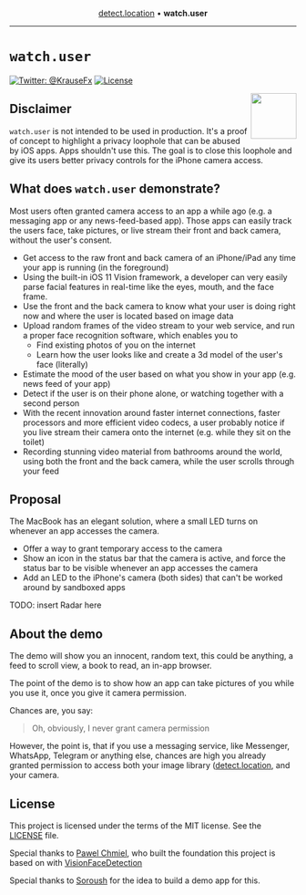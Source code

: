 <p align="center">
  <a href="https://github.com/krausefx/detect.location">detect.location</a> &bull;
  <b>watch.user</b>
</p>

-------

# `watch.user`

[![Twitter: @KrauseFx](https://img.shields.io/badge/contact-@KrauseFx-blue.svg?style=flat)](https://twitter.com/KrauseFx)
[![License](https://img.shields.io/badge/license-MIT-green.svg?style=flat)](https://github.com/KrauseFx/watch.user/blob/master/LICENSE)

<a href="TODO"><img src="screenshots/WatchUser.png" align="right" width=80 /></a>

## Disclaimer

`watch.user` is not intended to be used in production. It's a proof of concept to highlight a privacy loophole that can be abused by iOS apps. Apps shouldn't use this. The goal is to close this loophole and give its users better privacy controls for the iPhone camera access.

## What does `watch.user` demonstrate?

Most users often granted camera access to an app a while ago (e.g. a messaging app or any news-feed-based app). Those apps can easily track the users face, take pictures, or live stream their front and back camera, without the user's consent.

- Get access to the raw front and back camera of an iPhone/iPad any time your app is running (in the foreground)
- Using the built-in iOS 11 Vision framework, a developer can very easily parse facial features in real-time like the eyes, mouth, and the face frame.
- Use the front and the back camera to know what your user is doing right now and where the user is located based on image data
- Upload random frames of the video stream to your web service, and run a proper face recognition software, which enables you to
  - Find existing photos of you on the internet
  - Learn how the user looks like and create a 3d model of the user's face (literally)
- Estimate the mood of the user based on what you show in your app (e.g. news feed of your app)
- Detect if the user is on their phone alone, or watching together with a second person
- With the recent innovation around faster internet connections, faster processors and more efficient video codecs, a user probably notice if you live stream their camera onto the internet (e.g. while they sit on the toilet)
- Recording stunning video material from bathrooms around the world, using both the front and the back camera, while the user scrolls through your feed

## Proposal

The MacBook has an elegant solution, where a small LED turns on whenever an app accesses the camera.

- Offer a way to grant temporary access to the camera
- Show an icon in the status bar that the camera is active, and force the status bar to be visible whenever an app accesses the camera
- Add an LED to the iPhone's camera (both sides) that can't be worked around by sandboxed apps

TODO: insert Radar here

## About the demo

The demo will show you an innocent, random text, this could be anything, a feed to scroll view, a book to read, an in-app browser. 

The point of the demo is to show how an app can take pictures of you while you use it, once you give it camera permission.

Chances are, you say:

> Oh, obviously, I never grant camera permission

However, the point is, that if you use a messaging service, like Messenger, WhatsApp, Telegram or anything else, chances are high you already granted permission to access both your image library ([detect.location](https://github.com/KrauseFx/detect.location), and your camera.

## License

This project is licensed under the terms of the MIT license. See the [LICENSE](LICENSE) file.

Special thanks to [Pawel Chmiel](https://github.com/PChmiel), who built the foundation this project is based on with [VisionFaceDetection](https://github.com/DroidsOnRoids/VisionFaceDetection)

Special thanks to [Soroush](https://twitter.com/khanlou) for the idea to build a demo app for this.
